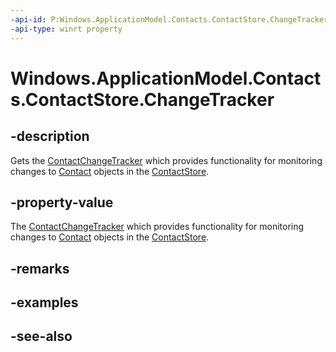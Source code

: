 ----api-id: P:Windows.ApplicationModel.Contacts.ContactStore.ChangeTracker
-api-type: winrt property
---<!-- Property syntaxpublic Windows.ApplicationModel.Contacts.ContactChangeTracker ChangeTracker { get; }--># Windows.ApplicationModel.Contacts.ContactStore.ChangeTracker## -descriptionGets the [ContactChangeTracker](contactchangetracker.md) which provides functionality for monitoring changes to [Contact](contact.md) objects in the [ContactStore](contactstore.md).## -property-valueThe [ContactChangeTracker](contactchangetracker.md) which provides functionality for monitoring changes to [Contact](contact.md) objects in the [ContactStore](contactstore.md).## -remarks## -examples## -see-also